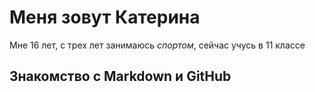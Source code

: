 # Меня зовут Катерина 
Мне 16 лет, с трех лет занимаюсь *спортом*, сейчас учусь в 11 классе 
## Знакомство с Markdown и GitHub

